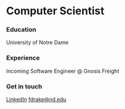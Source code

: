 # Computer Scientist

### Education
University of Notre Dame

### Experience
Incoming Software Engineer @ Gnosis Freight

### Get in touch
[LinkedIn](https://www.linkedin.com/in/francis-drake-81079025b/)
fdrake@nd.edu

